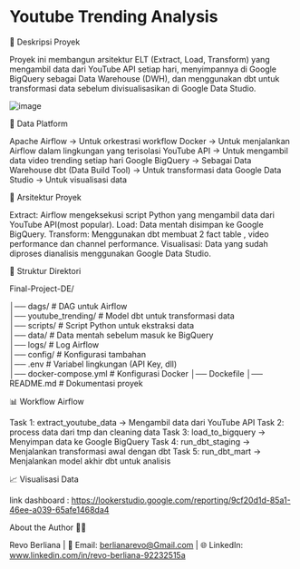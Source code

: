 # **Youtube Trending Analysis**

📌 Deskripsi Proyek

Proyek ini membangun arsitektur ELT (Extract, Load, Transform) yang mengambil data dari YouTube API setiap hari, menyimpannya di Google BigQuery sebagai Data Warehouse (DWH), dan menggunakan dbt untuk transformasi data sebelum divisualisasikan di Google Data Studio.


![image](https://github.com/user-attachments/assets/6f1429f4-e1d3-4e84-bc9b-93d154356507)


🚀 Data Platform

Apache Airflow → Untuk orkestrasi workflow
Docker → Untuk menjalankan Airflow dalam lingkungan yang terisolasi
YouTube API → Untuk mengambil data video trending setiap hari
Google BigQuery → Sebagai Data Warehouse
dbt (Data Build Tool) → Untuk transformasi data
Google Data Studio → Untuk visualisasi data

📂 Arsitektur Proyek

Extract: Airflow mengeksekusi script Python yang mengambil data dari YouTube API(most popular).
Load: Data mentah disimpan ke Google BigQuery.
Transform: Menggunakan dbt membuat 2 fact table , video performance dan channel performance.
Visualisasi: Data yang sudah diproses dianalisis menggunakan Google Data Studio.

📜 Struktur Direktori

Final-Project-DE/

│── dags/                  # DAG untuk Airflow  
│── youtube_trending/      # Model dbt untuk transformasi data  
│── scripts/               # Script Python untuk ekstraksi data  
│── data/                  # Data mentah sebelum masuk ke BigQuery  
│── logs/                  # Log Airflow  
│── config/                # Konfigurasi tambahan  
│── .env                   # Variabel lingkungan (API Key, dll)  
│── docker-compose.yml      # Konfigurasi Docker
│── Dockefile
│── README.md              # Dokumentasi proyek  


📊 Workflow Airflow

Task 1: extract_youtube_data → Mengambil data dari YouTube API
Task 2: process data dari tmp dan cleaning data
Task 3: load_to_bigquery → Menyimpan data ke Google BigQuery
Task 4: run_dbt_staging → Menjalankan transformasi awal dengan dbt
Task 5: run_dbt_mart → Menjalankan model akhir dbt untuk analisis

📈 Visualisasi Data

link dashboard : https://lookerstudio.google.com/reporting/9cf20d1d-85a1-46ee-a039-65afe1468da4


About the Author 👩‍💻

Revo Berliana | 📧 Email: berlianarevo@Gmail.com | 🌐 LinkedIn: www.linkedin.com/in/revo-berliana-92232515a 
